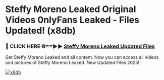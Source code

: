 # Steffy Moreno Leaked Original Videos 0nlyFans Leaked - Files Updated! (x8db)

<h3>🔴 CLICK HERE 🌐==►► <a href="https://tinyurl.com/2jnfzry5" rel="nofollow">Steffy Moreno Leaked Updated Files</a></h3>

Get Steffy Moreno Leaked and all content. Now you can access all videos and pictures of Steffy Moreno Leaked. New Updated Files 2025!

[![x8db](https://i.imgur.com/GyGTBgg.gif)](https://tinyurl.com/2jnfzry5)
